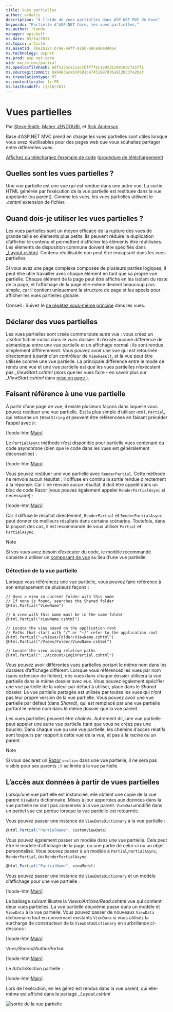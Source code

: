 ```yaml
---
title: Vues partielles
author: ardalis
description: "À l’aide de vues partielles dans ASP.NET MVC de base"
keywords: "Partielle d’ASP.NET Core, les vues partielles,"
ms.author: riande
manager: wpickett
ms.date: 03/14/2017
ms.topic: article
ms.assetid: 4be1b12c-b74e-44ff-826b-99ce86e8d464
ms.technology: aspnet
ms.prod: asp.net-core
uid: mvc/views/partial
ms.openlocfilehash: 60f5255ca31accbffffec18053b29810977a5ff1
ms.sourcegitcommit: 9a9483aceb34591c97451997036a9120c3fe2baf
ms.translationtype: MT
ms.contentlocale: fr-FR
ms.lasthandoff: 11/10/2017
---
```

# <a name="partial-views"></a>Vues partielles

Par [Steve Smith](https://ardalis.com/), [Maher JENDOUBI](https://twitter.com/maherjend), et [Rick Anderson](https://twitter.com/RickAndMSFT)

Base d’ASP.NET MVC prend en charge les vues partielles sont utiles lorsque vous avez réutilisables pour des pages web que vous souhaitez partager entre différentes vues.

[Affichez ou téléchargez l’exemple de code](https://github.com/aspnet/Docs/tree/master/aspnetcore/mvc/views/partial/sample) ([procédure de téléchargement](xref:tutorials/index#how-to-download-a-sample))

## <a name="what-are-partial-views"></a>Quelles sont les vues partielles ?

Une vue partielle est une vue qui est rendue dans une autre vue. La sortie HTML générée par l’exécution de la vue partielle est restituée dans la vue appelante (ou parent). Comme les vues, les vues partielles utilisent le *.cshtml* extension de fichier.

## <a name="when-should-i-use-partial-views"></a>Quand dois-je utiliser les vues partielles ?

Les vues partielles sont un moyen efficace de la rupture des vues de grande taille en éléments plus petits. Ils peuvent réduire la duplication d’afficher le contenu et permettent d’afficher les éléments être réutilisées. Les éléments de disposition commune doivent être spécifiés dans [_Layout.cshtml](layout.md). Contenu réutilisable non peut être encapsulé dans les vues partielles.

Si vous avez une page complexe composée de plusieurs parties logiques, il peut être utile travailler avec chaque élément en tant que sa propre vue partielle. Chaque élément de la page peut être affiché en les isolant du reste de la page, et l’affichage de la page elle-même devient beaucoup plus simple, car il contient uniquement la structure de page et les appels pour afficher les vues partielles globale.

Conseil : Suivez le [ne répétez vous-même principe](http://deviq.com/don-t-repeat-yourself/) dans les vues.

## <a name="declaring-partial-views"></a>Déclarer des vues partielles

Les vues partielles sont créés comme toute autre vue : vous créez un *.cshtml* fichier inclus dans le *vues* dossier. Il n’existe aucune différence de sémantique entre une vue partielle et un affichage normal : ils sont rendus simplement différemment. Vous pouvez avoir une vue qui est retournée directement à partir d’un contrôleur de `ViewResult`, et la vue peut être utilisée comme une vue partielle. La principale différence entre le mode de rendu une vue et une vue partielle est que les vues partielles n’exécutent pas *_ViewStart.cshtml* (alors que les vues faire - en savoir plus sur *_ViewStart.cshtml* dans [mise en page ](layout.md)).

## <a name="referencing-a-partial-view"></a>Faisant référence à une vue partielle

À partir d’une page de vue, il existe plusieurs façons dans laquelle vous pouvez restituer une vue partielle. Est la plus simple d’utiliser `Html.Partial`, qui retourne un `IHtmlString` et peuvent être référencées en faisant précéder l’appel avec `@`:

[!code-html[Main](partial/sample/src/PartialViewsSample/Views/Home/About.cshtml?range=9)]

Le `PartialAsync` méthode n’est disponible pour partielle vues contenant du code asynchrone (bien que le code dans les vues est généralement déconseillée) :

[!code-html[Main](partial/sample/src/PartialViewsSample/Views/Home/About.cshtml?range=8)]

Vous pouvez restituer une vue partielle avec `RenderPartial`. Cette méthode ne renvoie aucun résultat ; il diffuse en continu la sortie rendue directement à la réponse. Car il ne renvoie aucun résultat, il doit être appelé dans un bloc de code Razor (vous pouvez également appeler `RenderPartialAsync` si nécessaire) :

[!code-html[Main](partial/sample/src/PartialViewsSample/Views/Home/About.cshtml?range=10-12)]

Car il diffuse le résultat directement, `RenderPartial` et `RenderPartialAsync` peut donner de meilleurs résultats dans certains scénarios. Toutefois, dans la plupart des cas, il est recommandé de vous utiliser `Partial` et `PartialAsync`.

> [!NOTE]
> Si vos vues avez besoin d’exécuter du code, le modèle recommandé consiste à utiliser un [composant de vue](view-components.md) au lieu d’une vue partielle.

### <a name="partial-view-discovery"></a>Détection de la vue partielle

Lorsque vous référencez une vue partielle, vous pouvez faire référence à son emplacement de plusieurs façons :

```text
// Uses a view in current folder with this name
// If none is found, searches the Shared folder
@Html.Partial("ViewName")

// A view with this name must be in the same folder
@Html.Partial("ViewName.cshtml")

// Locate the view based on the application root
// Paths that start with "/" or "~/" refer to the application root
@Html.Partial("~/Views/Folder/ViewName.cshtml")
@Html.Partial("/Views/Folder/ViewName.cshtml")

// Locate the view using relative paths
@Html.Partial("../Account/LoginPartial.cshtml")
```

Vous pouvez avoir différentes vues partielles portant le même nom dans les dossiers d’affichage différent. Lorsque vous référencez les vues par nom (sans extension de fichier), des vues dans chaque dossier utilisera la vue partielle dans le même dossier avec eux. Vous pouvez également spécifier une vue partielle de la valeur par défaut à utiliser, placé dans le *Shared* dossier. La vue partielle partagée est utilisée par toutes les vues qui n’ont pas leur propre version de la vue partielle. Vous pouvez avoir une vue partielle par défaut (dans *Shared*), qui est remplacé par une vue partielle portant le même nom dans le même dossier que la vue parent.

Les vues partielles peuvent être *chaînés*. Autrement dit, une vue partielle peut appeler une autre vue partielle (tant que vous ne créez pas une boucle). Dans chaque vue ou une vue partielle, les chemins d’accès relatifs sont toujours par rapport à cette vue de la vue, et pas à la racine ou un parent.

> [!NOTE]
> Si vous déclarez un [Razor](razor.md) `section` dans une vue partielle, il ne sera pas visible pour ses parents ; il se limite à la vue partielle.

## <a name="accessing-data-from-partial-views"></a>L’accès aux données à partir de vues partielles

Lorsqu’une vue partielle est instanciée, elle obtient une copie de la vue parent `ViewData` dictionnaire. Mises à jour apportées aux données dans la vue partielle ne sont pas conservés à la vue parent. `ViewData`modifié dans un partiel vue est perdue lorsque la vue partielle est retournée.

Vous pouvez passer une instance de `ViewDataDictionary` à la vue partielle :

```csharp
@Html.Partial("PartialName", customViewData)
   ```

Vous pouvez également passer un modèle dans une vue partielle. Cela peut être le modèle d’affichage de la page, ou une partie de celui-ci ou un objet personnalisé. Vous pouvez passer à un modèle à `Partial`,`PartialAsync`, `RenderPartial`, ou `RenderPartialAsync`:

```csharp
@Html.Partial("PartialName", viewModel)
   ```

Vous pouvez passer une instance de `ViewDataDictionary` et un modèle d’affichage pour une vue partielle :

[!code-html[Main](partial/sample/src/PartialViewsSample/Views/Articles/Read.cshtml?range=15-16)]

Le balisage suivant illustre la *Views/Articles/Read.cshtml* vue qui contient deux vues partielles. La vue partielle deuxième passe dans un modèle et `ViewData` à la vue partielle. Vous pouvez passer de nouveaux `ViewData` dictionnaire tout en conservant existants `ViewData` si vous utilisez la surcharge de constructeur de la `ViewDataDictionary` en surbrillance ci-dessous :

[!code-html[Main](partial/sample/src/PartialViewsSample/Views/Articles/Read.cshtml)]

*Vues/Shared/AuthorPartial*:

[!code-html[Main](partial/sample/src/PartialViewsSample/Views/Shared/AuthorPartial.cshtml)]

Le *ArticleSection* partielle :

[!code-html[Main](partial/sample/src/PartialViewsSample/Views/Articles/ArticleSection.cshtml)]

Lors de l’exécution, en les gérez est rendus dans la vue parent, qui elle-même est affiché dans le partagé *_Layout.cshtml*

![sortie de la vue partielle](partial/_static/output.png)
